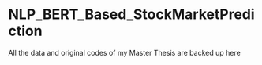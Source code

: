 # NLP_BERT_Based_StockMarketPrediction
All the data and original codes of my Master Thesis are backed up here
